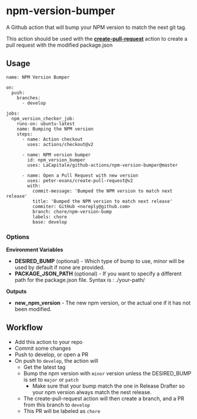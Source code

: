 # npm-version-bumper

A Github action that will bump your NPM version to match the next git tag.

This action should be used with the [**create-pull-request**](https://github.com/marketplace/actions/create-pull-request) action to create a pull request with the modified package.json

## Usage

```
name: NPM Version Bumper

on:
  push:
    branches:
      - develop

jobs:
  npm_version_checker_job:
    runs-on: ubuntu-latest
    name: Bumping the NPM version
    steps:
      - name: Action checkout
        uses: actions/checkout@v2

      - name: NPM version bumper
        id: npm_version_bumper
        uses: LaCapitale/github-actions/npm-version-bumper@master

      - name: Open a Pull Request with new version
        uses: peter-evans/create-pull-request@v2
        with:
          commit-message: 'Bumped the NPM version to match next release'
          title: 'Bumped the NPM version to match next release'
          commiter: GitHub <noreply@github.com>
          branch: chore/npm-version-bump
          labels: chore
          base: develop

```

### Options

**Environment Variables**

- **DESIRED_BUMP** (optional) - Which type of bump to use, minor will be used by default if none are provided.
- **PACKAGE_JSON_PATH** (optional) - If you want to specify a different path for the package.json file. Syntax is : ./your-path/

**Outputs**

- **new_npm_version** - The new npm version, or the actual one if it has not been modified.

## Workflow

- Add this action to your repo
- Commit some changes
- Push to develop, or open a PR
- On push to `develop`, the action will
  - Get the latest tag
  - Bump the npm version with `minor` version unless the DESIRED_BUMP is set to `major` or `patch`
    - Make sure that your bump match the one in Release Drafter so your npm version always match the nest release.
  - The create-pull-request action will then create a branch, and a PR from this branch to `develop`
  - This PR will be labeled as `chore`
